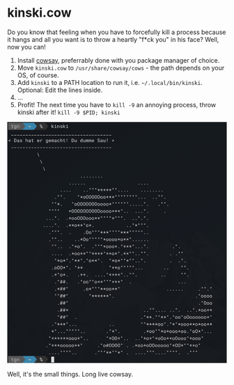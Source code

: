 # kinski.cow

Do you know that feeling when you have to forcefully kill a process because it hangs and all you want is to throw a heartly "f*ck you" in his face? Well, now you can!

1. Install [cowsay](https://github.com/tnalpgge/rank-amateur-cowsay), preferrably done with you package manager of choice.
2. Move `kinski.cow` to `/usr/share/cowsay/cows` - the path depends on your OS, of course.
3. Add `kinski` to a PATH location to run it, i.e. `~/.local/bin/kinski`. Optional: Edit the lines inside.
5. ...
6. Profit! The next time you have to `kill -9` an annoying process, throw kinski after it! `kill -9 $PID; kinski`

![Preview](preview.png)

Well, it's the small things. Long live cowsay.
